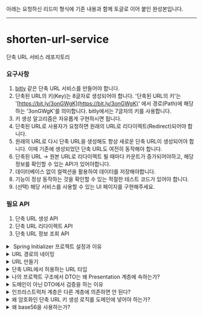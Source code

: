 아래는 요청하신 리드미 형식에 기존 내용과 함께 토글로 이어 붙인 완성본입니다.

---

# shorten-url-service

단축 URL 서비스 레포지토리

### 요구사항

1. [bitly](https://bitly.com/) 같은 단축 URL 서비스를 만들어야 합니다.
2. 단축된 URL의 키(Key)는 8글자로 생성되어야 합니다. '단축된 URL의 키'는 '[https://bit.ly/3onGWgK](https://bit.ly/3onGWgK)' 에서 경로(Path)에 해당하는 '3onGWgK'를 의미합니다. bitly에서는 7글자의 키를 사용합니다.
3. 키 생성 알고리즘은 자유롭게 구현하시면 됩니다.
4. 단축된 URL로 사용자가 요청하면 원래의 URL로 리다이렉트(Redirect)되어야 합니다.
5. 원래의 URL로 다시 단축 URL을 생성해도 항상 새로운 단축 URL이 생성되어야 합니다. 이때 기존에 생성되었던 단축 URL도 여전히 동작해야 합니다.
6. 단축된 URL -> 원본 URL로 리다이렉트 될 때마다 카운트가 증가되어야하고, 해당 정보를 확인할 수 있는 API가 있어야합니다.
7. 데이터베이스 없이 컬렉션을 활용하여 데이터를 저장해야합니다.
8. 기능이 정상 동작하는 것을 확인할 수 있는 적절한 테스트 코드가 있어야 합니다.
9. (선택) 해당 서비스를 사용할 수 있는 UI 페이지를 구현해주세요.

### 필요 API

1. 단축 URL 생성 API
2. 단축 URL 리다이렉트 API
3. 단축 URL 정보 조회 API

<details>  
<summary>️ Spring Initializer 프로젝트 설정과 이유</summary>  

* **Spring Boot 3.x 기반 선택**

* Spring Boot 2는 곧 End of Life이 예정되어 있어, 장기적으로 유지보수가 불리하다.

* 스프링 생태계도 Spring Boot 3 중심으로 이동 중이므로, 학습 및 적용에 유리.

* **Java 17 사용**
  Java 17은 Long Term Support 버전으로, 안정성과 장기적인 유지보수가 보장된다.

* Spring Boot 3.x는 Java 17 이상을 요구하므로 호환성 측면에서 필수이기도함.

* **Gradle 사용**

* Gradle은 빌드 속도가 빠르고, 의존성 관리가 유연하며, 설정이 간결

* 최근 Spring 진영과 다양한 오픈소스 프로젝트에서도 **Gradle 사용 비율이 증가**하고 있어서 추세에 부합함

</details>  

<details>  
<summary>URL 경로의 네이밍</summary>  

대표적으로 카멜케이스 , Spinal 케이스, 스네이크 케이스 등이 있는데

* 카멜케이스 - 일관성 있지만, 알파벳 외엔 띄어쓰기가 어렵다
* spinal케이스 - 일반적으로 가장 권장되는 방식이다. 나는 학습을 위해 이 케이스를 선택!
* 스네이크케이스 - URL에서 제일 권장되지않는 형식이다. 가끔 언더바를 띄어쓰기가아닌 하나의 단어로 판단하는 경우가 있음.

</details>  

<details>  
<summary>URL 만들기</summary>  

단축 URL 서비스는 다음의 3가지 기능으로 구성된다. 각 기능에 맞는 RESTful API 경로는 다음과 같이 설계하였다.

---

### 1. 단축 URL 생성 API

* **Method**: POST
* **Endpoint**: `/shortenUrl`
* **설명**: 원본 URL을 입력받아 단축 URL을 생성하는 API이다.

#### 설계 고민

처음에는 다음과 같은 방식도 고려하였다:

```
GET /shortenUrl?originalUrl=https://www.example.com/page  
```

하지만 이 방식은 다음과 같은 문제점이 있다.

* **URL 인코딩 이슈**: 원본 URL이 길거나 복잡할 경우, 브라우저나 서버에서 쿼리 문자열 길이 제한에 걸릴 수 있다.
* **URL 노출 위험**: 로그, 히스토리, 브라우저 주소창 등을 통해 민감한 URL 정보가 쉽게 드러날 수 있다.
* **REST 원칙 위배**: `GET`은 안전하고 멱등한 방식으로 조회 용도에 적합하며, 새로운 리소스 생성을 위해서는 `POST`가 더 적절하다.

이러한 이유로 `POST /shortenUrl` 방식과, 본문(body)에 데이터를 담는 구조로 설계하였다.

**요청 예시**

```json
{  
  "originalUrl": "https://www.example.com/page"  
}  
```

**응답 예시**

```json
{  
  "shortUrl": "http://localhost:8080/AbCdEfGh"  
}  
```

---

### 2. 단축 URL 리다이렉트 API

* **Method**: GET
* **Endpoint**: `/{shortenUrlKey}`
* **설명**: 단축된 URL로 요청이 들어오면, 해당 키에 해당하는 원본 URL로 리다이렉트 시키는 API이다.

**예시 요청**

```
GET /AbCdEfGh  
```

> 서버는 302 Redirect 응답으로 원본 URL로 이동시킨다.

#### 설계 고민

단축 URL은 최종 사용자에게 노출되는 경로이므로 `/s/`나 `/shortenUrl/`과 같은 접두어 없이, 단순히 `/AbCdEfGh`와 같은 짧은 형식을 사용하는 것이 직관적이고 공유하기도 좋다.

---

### 3. 단축 URL 정보 조회 API

* **Method**: GET
* **Endpoint**: `/shortenUrl/{shortenUrlKey}`
* **설명**: 단축 URL에 대한 상세 정보(원본 URL, 리다이렉트 횟수 등)를 조회하는 API이다.

**응답 예시**

```json
{  
  "originalUrl": "https://www.example.com/page",  
  "redirectCount": 12,  
  "createdAt": "2025-07-09T13:00:00"  
}  
```

#### 설계 고민

해당 API는 생성된 단축 URL의 사용 통계를 확인하거나 추적하는 용도로 사용된다.
따라서 특정 리소스를 식별하는 형태인 `/shortenUrl/{shortenUrlKey}` 경로로 명확하게 표현했다.
데이터 조회이므로 `GET` 메서드가 적절하다.

</details>  

<details>  
<summary>단축 URL에서 허용하는 URL 타입</summary>  

* 단축 URL 서비스에서는 원본 URL이 반드시 `http://` 또는 `https://`로 시작해야 한다.
* 그 이유는 다음과 같다:

  1. **보안 및 명확성**: `http`/`https` 스킴이 없는 URL은 브라우저가 해석할 때 상대경로로 처리되거나, 비정상적인 동작을 할 수 있다.
  2. **리다이렉션 신뢰성**: 서버가 리다이렉트 시 명확한 프로토콜이 없는 URL은 정확한 원본 위치를 알 수 없다.
  3. **사용자 입력 오류 방지**: 프로토콜 없이 URL을 받으면 의도하지 않은 잘못된 주소로 연결될 가능성이 크다.
  4. **규칙 명확화**: 서비스 정책으로 명확히 제한하면 내부 로직 처리와 보안 검증이 쉬워진다.

</details>  


<details>  
<summary>나의 프로젝트 구조에서 DTO는 왜 Presentation 계층에 속하는가?</summary>  

  1. **DTO는 외부 요청/응답에 맞춘 데이터 형식이다**

    * 클라이언트(웹, 앱 등)와 통신하기 위한 데이터 전달용 객체로, 도메인의 핵심 비즈니스 모델과는 별도로 설계된다.
  2. **도메인과는 역할 분리가 명확해야 한다**

    * 도메인은 비즈니스 규칙과 상태를 관리하며, 내부 로직에 집중한다.
    * DTO가 도메인에 포함되면 도메인의 독립성이 훼손되고, 외부 변경에 도메인이 직접 영향을 받는다.

</details>


<details>  
<summary>도메인이 아닌 DTO에서 검증을 하는 이유</summary>  

* DTO에서 요청 데이터를 받는 즉시 검증하는 이유는 다음과 같다:

  1. **입력 값의 기본 유효성 검사 수행**

    * 클라이언트가 보낸 데이터가 애초에 형식과 조건에 맞는지 빠르게 체크 가능
  2. **비즈니스 로직 실행 전 오류를 조기에 발견하여 비용 절감**

    * 도메인 계층까지 불필요한 로직 실행 없이 방어 가능
  3. **스프링 Validation 프레임워크와의 자연스러운 연동**

    * `@Valid` 애노테이션을 통한 자동 검증 지원

* 도메인에서 검증하지 않는 이유는

  * 도메인은 핵심 비즈니스 규칙에 집중하며, 외부 요청의 입력 형식 검증은 주로 `presentation` 계층에서 다루는 것이 역할 분리에 적합하다.
  * 도메인 내에 중복 검증 로직이 들어가면 코드가 복잡해지고 테스트도 어려워짐.

</details>  

<details> <summary>인프라스트럭처 계층은 다른 계층에 의존하면 안 된다?</summary>


인프라스트럭처 계층은 외부 시스템과의 통신(예: DB, 메시징, 파일시스템 등)을 담당하는 최하위 계층이다.

이 계층은 도메인, 애플리케이션, 래포지토리 같은 상위 계층에 의존하면 안 된다.

의존성 방향은 내부(도메인 등) → 외부(인프라스트럭처)이어야 한다.
즉, 인프라스트럭처는 독립적이어야 하며, 절대 상위 계층에 의존하지 않는다.
이렇게 하면 비즈니스 로직은 외부 기술 변화에 영향을 받지 않고 안정적으로 유지할 수 있다.

</details>

<details> <summary>왜 암호화인 단축 URL 키 생성 로직를 도메인에 넣어야 하는가?</summary>
단축 URL의 키 생성은 단순한 유틸성 로직이 아닌 비즈니스 규칙의 일부이다.

###  단순한 유틸성 로직(Utility Logic)

* **정의**: 비즈니스 맥락과 무관하게 어디서든 재사용 가능한 일반적인 기능
* **특징**:

  * 서비스 도메인과 독립적이다
  * 로직에 의미나 정책이 담겨 있지 않다
  * 여러 프로젝트에서 재사용될 수 있다
* **예시**:

  * 현재 시간 포맷팅 (`LocalDateTime → String`)
  * UUID 생성
  * Base64 인코딩/디코딩
  * 이메일 형식 검증

---

###  비즈니스 규칙(Business Rule)

* **정의**: 해당 도메인의 목적, 제약, 정책에 따라 작동해야 하는 규칙이나 행위
* **특징**:

  * 도메인의 의미를 반영하고 책임진다
  * 프로젝트의 요구사항에 따라 달라질 수 있다
  * 외부에서 자유롭게 재사용되지 않는다 (해당 서비스 고유)
* **예시**:

  * 단축 URL 키는 8자리이며 base56 문자만 사용한다
  * 같은 원본 URL로 요청이 들어와도 매번 다른 키를 생성한다
  * 단축 URL은 저장 후 리다이렉트 횟수를 누적 저장해야 한다

---

###  비교 예시

| 항목                          | 단순한 유틸성 로직                        | 비즈니스 규칙    |
| --------------------------- | --------------------------------- | ---------- |
| `UUID.randomUUID()`         | 어떤 상황에서도 쓰일 수 있음                  | X          |
| `generateShortenUrlKey()`   | 단순 랜덤 X, 정책적 제약 존재 (8자, base56 등) | O          |
| `@NotNull` 사용               | 값 존재 여부만 판단                       | O (DTO 수준) |
| `같은 원본 URL이라도 키는 매번 다르게 생성` | X                                 | O          |


예를 들어 키는 8자리여야 하며, 중복 없이 생성되어야 하고, 서비스 정책에 따라 사람이 읽기 쉬운 문자열로 구성되어야 한다.
이러한 규칙은 도메인의 핵심 역할인 비즈니스 의미를 반영한 데이터 생성 범주에 속한다.

즉, 키 생성 방식은 도메인 로직의 일부이므로, ShortenURL 엔티티 내부에서 직접 책임지는 것이 적절하다.
이를 통해 도메인의 응집도가 높아지고, 테스트도 명확하게 도메인 단위로 수행할 수 있다.

</details> <details> <summary>왜 base56을 사용하는가?</summary>
Base56은 일반적인 Base62 또는 Base64 인코딩에서 사람이 헷갈릴 수 있는 문자들을 제거한 문자 집합이다.       

예를 들어 0, O, I, l, 1 등은 시각적으로 유사해 사용자가 실수할 가능성이 높다.

단축 URL은 사람들에게 공유되거나 직접 입력될 수도 있으므로,
사람이 읽고 입력하기 쉬우며 오류 가능성이 낮은 문자 집합을 사용하는 것이 중요하다.
Base56은 이러한 목적에 맞게 최적화된 문자 세트이므로, 사용자 경험을 향상시키는 데 도움이 된다.

</details>